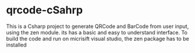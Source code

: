 # qrcode-cSahrp
This is a Csharp project to generate QRCode and BarCode from user input, using the zen module.
its has a basic and easy to understand interface.
To build the code and run on micrisift visual studio, the zen package has to be installed
